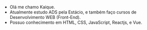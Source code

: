 - Olá me chamo Kaique.
- Atualmente estudo ADS pela Estácio, e também faço cursos de Desenvolvimento WEB (Front-End).
- Possuo conhecimento em HTML, CSS, JavaScript, Reactjs, e Vue.
